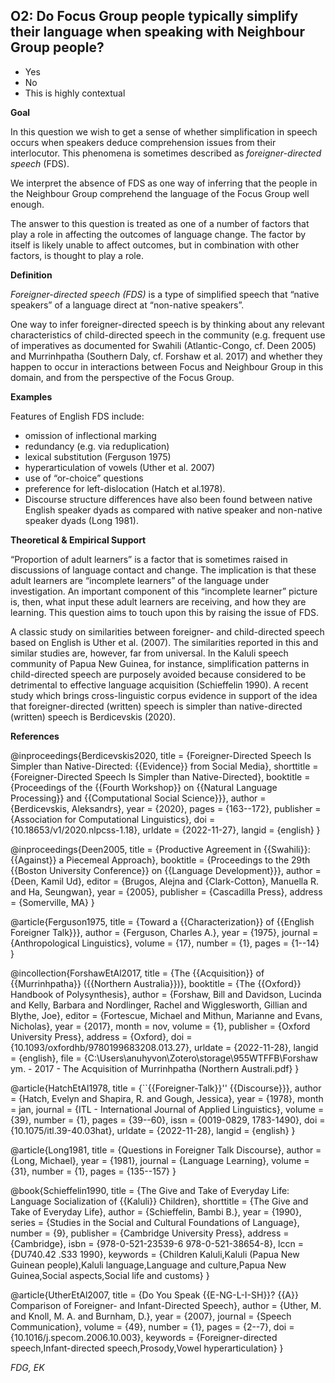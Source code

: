 
## O2: Do Focus Group people typically simplify their language when speaking with Neighbour Group people?

- Yes
- No
- This is highly contextual



**Goal**

In this question we wish to get a sense of whether simplification in speech occurs when speakers deduce comprehension issues from their interlocutor. This phenomena is sometimes described as *foreigner-directed speech* (FDS).



We interpret the absence of FDS as one way of inferring that the people in the Neighbour Group comprehend the language of the Focus Group well enough.



The answer to this question is treated as one of a number of factors that play a role in affecting the outcomes of language change. The factor by itself is likely unable to affect outcomes, but in combination with other factors, is thought to play a role.



**Definition**

*Foreigner-directed speech (FDS)* is a type of simplified speech that “native speakers” of a language direct at “non-native speakers”.



One way to infer foreigner-directed speech is by thinking about any relevant characteristics of child-directed speech in the community (e.g. frequent use of imperatives as documented for Swahili (Atlantic-Congo, cf. Deen 2005) and Murrinhpatha (Southern Daly, cf. Forshaw et al. 2017) and whether they happen to occur in interactions between Focus and Neighbour Group in this domain, and from the perspective of the Focus Group.



**Examples**

Features of English FDS include:

- omission of inflectional marking
- redundancy (e.g. via reduplication)
- lexical substitution (Ferguson 1975)
- hyperarticulation of vowels (Uther et al. 2007)
- use of “or-choice” questions
- preference for left-dislocation (Hatch et al.1978).
- Discourse structure differences have also been found between native English speaker dyads as compared with native speaker and non-native speaker dyads (Long 1981).




**Theoretical & Empirical Support**

“Proportion of adult learners” is a factor that is sometimes raised in discussions of language contact and change. The implication is that these adult learners are “incomplete learners” of the language under investigation. An important component of this “incomplete learner” picture is, then, what input these adult learners are receiving, and how they are learning. This question aims to touch upon this by raising the issue of FDS.



A classic study on similarities between foreigner- and child-directed speech based on English is Uther et al. (2007). The similarities reported in this and similar studies are, however, far from universal. In the Kaluli speech community of Papua New Guinea, for instance, simplification patterns in child-directed speech are purposely avoided because considered to be detrimental to effective language acquisition (Schieffelin 1990). A recent study which brings cross-linguistic corpus evidence in support of the idea that foreigner-directed (written) speech is simpler than native-directed (written) speech is Berdicevskis (2020).


**References**

@inproceedings{Berdicevskis2020,
  title = {Foreigner-Directed Speech Is Simpler than Native-Directed: {{Evidence}} from Social Media},
  shorttitle = {Foreigner-Directed Speech Is Simpler than Native-Directed},
  booktitle = {Proceedings of the {{Fourth Workshop}} on {{Natural Language Processing}} and {{Computational Social Science}}},
  author = {Berdicevskis, Aleksandrs},
  year = {2020},
  pages = {163--172},
  publisher = {Association for Computational Linguistics},
  doi = {10.18653/v1/2020.nlpcss-1.18},
  urldate = {2022-11-27},
  langid = {english}
}

@inproceedings{Deen2005,
  title = {Productive Agreement in {{Swahili}}: {{Against}} a Piecemeal Approach},
  booktitle = {Proceedings to the 29th {{Boston University Conference}} on {{Language Development}}},
  author = {Deen, Kamil Ud},
  editor = {Brugos, Alejna and {Clark-Cotton}, Manuella R. and Ha, Seungwan},
  year = {2005},
  publisher = {Cascadilla Press},
  address = {Somerville, MA}
}

@article{Ferguson1975,
  title = {Toward a {{Characterization}} of {{English Foreigner Talk}}},
  author = {Ferguson, Charles A.},
  year = {1975},
  journal = {Anthropological Linguistics},
  volume = {17},
  number = {1},
  pages = {1--14}
}

@incollection{ForshawEtAl2017,
  title = {The {{Acquisition}} of {{Murrinhpatha}} ({{Northern Australia}})},
  booktitle = {The {{Oxford}} Handbook of Polysynthesis},
  author = {Forshaw, Bill and Davidson, Lucinda and Kelly, Barbara and Nordlinger, Rachel and Wigglesworth, Gillian and Blythe, Joe},
  editor = {Fortescue, Michael and Mithun, Marianne and Evans, Nicholas},
  year = {2017},
  month = nov,
  volume = {1},
  publisher = {Oxford University Press},
  address = {Oxford},
  doi = {10.1093/oxfordhb/9780199683208.013.27},
  urldate = {2022-11-28},
  langid = {english},
  file = {C:\Users\anuhyvon\Zotero\storage\955WTFFB\Forshaw ym. - 2017 - The Acquisition of Murrinhpatha (Northern Australi.pdf}
}

@article{HatchEtAl1978,
  title = {``{{Foreigner-Talk}}'' {{Discourse}}},
  author = {Hatch, Evelyn and Shapira, R. and Gough, Jessica},
  year = {1978},
  month = jan,
  journal = {ITL - International Journal of Applied Linguistics},
  volume = {39},
  number = {1},
  pages = {39--60},
  issn = {0019-0829, 1783-1490},
  doi = {10.1075/itl.39-40.03hat},
  urldate = {2022-11-28},
  langid = {english}
}

@article{Long1981,
  title = {Questions in Foreigner Talk Discourse},
  author = {Long, Michael},
  year = {1981},
  journal = {Language Learning},
  volume = {31},
  number = {1},
  pages = {135--157}
}

@book{Schieffelin1990,
  title = {The Give and Take of Everyday Life: Language Socialization of {{Kaluli}} Children},
  shorttitle = {The Give and Take of Everyday Life},
  author = {Schieffelin, Bambi B.},
  year = {1990},
  series = {Studies in the Social and Cultural Foundations of Language},
  number = {9},
  publisher = {Cambridge University Press},
  address = {Cambridge},
  isbn = {978-0-521-23539-6 978-0-521-38654-8},
  lccn = {DU740.42 .S33 1990},
  keywords = {Children Kaluli,Kaluli (Papua New Guinean people),Kaluli language,Language and culture,Papua New Guinea,Social aspects,Social life and customs}
}

@article{UtherEtAl2007,
  title = {Do You Speak {{E-NG-L-I-SH}}? {{A}} Comparison of Foreigner- and Infant-Directed Speech},
  author = {Uther, M. and Knoll, M. A. and Burnham, D.},
  year = {2007},
  journal = {Speech Communication},
  volume = {49},
  number = {1},
  pages = {2--7},
  doi = {10.1016/j.specom.2006.10.003},
  keywords = {Foreigner-directed speech,Infant-directed speech,Prosody,Vowel hyperarticulation}
}



*FDG, EK*
